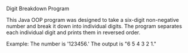 Digit Breakdown Program

This Java OOP program was designed to take a six-digit non-negative number and break it down into individual digits. The program separates each individual digit and prints them in reversed order.

Example: The number is '123456.'
The output is "6 5 4 3 2 1."
